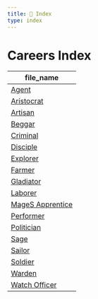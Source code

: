 ```yaml
---
title: 📑 Index
type: index
---
```


# Careers Index

| file_name                              |
| -------------------------------------- |
| [Agent](Agent)                         |
| [Aristocrat](Aristocrat)               |
| [Artisan](Artisan)                     |
| [Beggar](Beggar)                       |
| [Criminal](Criminal)                   |
| [Disciple](Disciple)                   |
| [Explorer](Explorer)                   |
| [Farmer](Farmer)                       |
| [Gladiator](Gladiator)                 |
| [Laborer](Laborer)                     |
| [MageS Apprentice](MageS%20Apprentice) |
| [Performer](Performer)                 |
| [Politician](Politician)               |
| [Sage](Sage)                           |
| [Sailor](Sailor)                       |
| [Soldier](Soldier)                     |
| [Warden](Warden)                       |
| [Watch Officer](Watch%20Officer)       |
